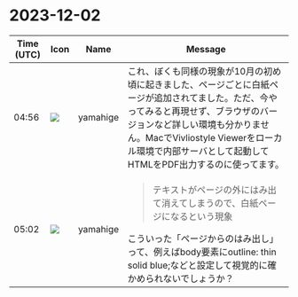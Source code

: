 # 2023-12-02

|Time (UTC)|Icon|Name|Message|
|---|---|---|---|
|04:56|![](https://secure.gravatar.com/avatar/fe4feacacd9e5082654778663c7e10a3.jpg?s=72&d=https%3A%2F%2Fa.slack-edge.com%2Fdf10d%2Fimg%2Favatars%2Fava_0012-72.png)|yamahige|これ、ぼくも同様の現象が10月の初め頃に起きました、ページごとに白紙ページが追加されてました。ただ、今やってみると再現せず、ブラウザのバージョンなど詳しい環境も分かりません。MacでVivliostyle Viewerをローカル環境で内部サーバとして起動してHTMLをPDF出力するのに使ってます。|
|05:02|![](https://secure.gravatar.com/avatar/fe4feacacd9e5082654778663c7e10a3.jpg?s=72&d=https%3A%2F%2Fa.slack-edge.com%2Fdf10d%2Fimg%2Favatars%2Fava_0012-72.png)|yamahige|<blockquote>テキストがページの外にはみ出て消えてしまうので、白紙ページになるという現象</blockquote>こういった「ページからのはみ出し」って、例えばbody要素にoutline: thin solid blue;などと設定して視覚的に確かめられないでしょうか？|
